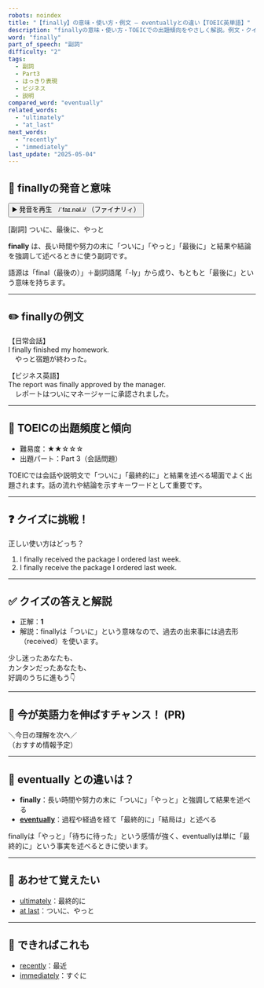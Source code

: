 ```yaml
---
robots: noindex
title: "【finally】の意味・使い方・例文 ― eventuallyとの違い【TOEIC英単語】"
description: "finallyの意味・使い方・TOEICでの出題傾向をやさしく解説。例文・クイズ付きでeventuallyとの違いもわかりやすく学べます。"
word: "finally"
part_of_speech: "副詞"
difficulty: "2"
tags:
  - 副詞
  - Part3
  - はっきり表現
  - ビジネス
  - 説明
compared_word: "eventually"
related_words:
  - "ultimately"
  - "at_last"
next_words:
  - "recently"
  - "immediately"
last_update: "2025-05-04"
---
```


## 🔰 finallyの発音と意味

<button class="play-audio" onclick="playTTS('finally')">
  <span class="play-audio-main">
    ▶️ 発音を再生　/ˈfaɪ.nəl.i/
  </span>
  <span class="play-audio-sub">
    （ファイナリィ）
  </span>
</button>

[副詞] ついに、最後に、やっと

**finally** は、長い時間や努力の末に「ついに」「やっと」「最後に」と結果や結論を強調して述べるときに使う副詞です。

語源は「final（最後の）」＋副詞語尾「-ly」から成り、もともと「最後に」という意味を持ちます。

---

## ✏️ finallyの例文

【日常会話】  
I finally finished my homework.  
　やっと宿題が終わった。

【ビジネス英語】  
The report was finally approved by the manager.  
　レポートはついにマネージャーに承認されました。

---

## 🎯 TOEICの出題頻度と傾向

- 難易度：★★☆☆☆
- 出題パート：Part 3（会話問題）

TOEICでは会話や説明文で「ついに」「最終的に」と結果を述べる場面でよく出題されます。話の流れや結論を示すキーワードとして重要です。

---

## ❓ クイズに挑戦！

正しい使い方はどっち？

1. I finally received the package I ordered last week.  
2. I finally receive the package I ordered last week.

---

## ✅ クイズの答えと解説

- 正解：**1**
- 解説：finallyは「ついに」という意味なので、過去の出来事には過去形（received）を使います。

少し迷ったあなたも、  
カンタンだったあなたも、  
好調のうちに進もう👇️

---

## 🚀 今が英語力を伸ばすチャンス！ (PR)

<div class="info-center">
＼今日の理解を次へ／<br>  
（おすすめ情報予定）
</div>

---

## 🤔  eventually との違いは？

- **finally**：長い時間や努力の末に「ついに」「やっと」と強調して結果を述べる
- **[eventually](/eventually)**：過程や経過を経て「最終的に」「結局は」と述べる

finallyは「やっと」「待ちに待った」という感情が強く、eventuallyは単に「最終的に」という事実を述べるときに使います。

---

## 🧩 あわせて覚えたい

- [ultimately](/ultimately)：最終的に
- [at last](/at_last)：ついに、やっと

---

## 📖 できればこれも

- [recently](/recently)：最近
- [immediately](/immediately)：すぐに

<!-- cvid: aid30_bid45 -->
